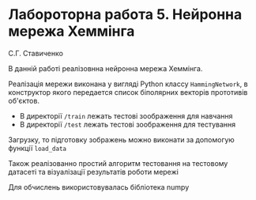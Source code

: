 # Лабороторна работа 5. Нейронна мережа Хеммінга
С.Г. Ставиченко

В данній работі реалізовнна нейронна мережа Хеммінга. 

Реалізація мережи виконана у вигляді Python классу ``HammingNetwork``, в конструктор якого передается список біполярних векторів прототивів об'єктов.

- В директорії ``/train`` лежать тестові зоображення для навчання
- В директорії ``/test`` лежать тестові зоображення для тестування

Загрузку, то підготовку зображень можно виконати за допомогую функції ``load_data``

Також реалізованно простий алгоритм тестовання на тестовому датасеті
та візуалізації результатів роботи мережі

Для обчислень використовувалась бібліотека numpy